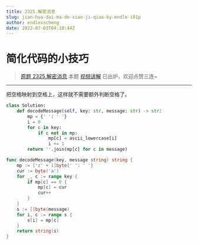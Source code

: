 ```yaml
---
title: 2325.解密消息
slug: jian-hua-dai-ma-de-xiao-ji-qiao-by-endle-i81p
author: endlesscheng
date: 2022-07-03T04:10:44Z
---
```

# 简化代码的小技巧
 
> [原题 2325.解密消息](https://leetcode.cn/problems/decode-the-message)
本题 [视频讲解](https://www.bilibili.com/video/BV1Yf4y1Z7Ac) 已出炉，欢迎点赞三连~

---

把空格映射到空格上，这样就不需要额外判断空格了。

```py [sol1-Python3]
class Solution:
    def decodeMessage(self, key: str, message: str) -> str:
        mp = {' ': ' '}
        i = 0
        for c in key:
            if c not in mp:
                mp[c] = ascii_lowercase[i]
                i += 1
        return ''.join(mp[c] for c in message)
```

```go [sol1-Go]
func decodeMessage(key, message string) string {
	mp := ['z' + 1]byte{' ': ' '}
	cur := byte('a')
	for _, c := range key {
		if mp[c] == 0 {
			mp[c] = cur
			cur++
		}
	}
	s := []byte(message)
	for i, c := range s {
		s[i] = mp[c]
	}
	return string(s)
}
```
